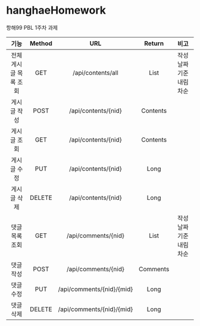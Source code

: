 # hanghaeHomework
항해99 PBL 1주차 과제

  |**기능**|**Method**|**URL**|**Return**|**비고**
  |:---:|:---:|:---:|:---:|:---:|
  |전체 게시글 목록 조회|GET|/api/contents/all|List<Contents>|작성 날짜 기준 내림차순|
  |게시글 작성|POST|/api/contents/{nid}|Contents|
  |게시글 조회|GET|/api/contents/{nid}|Contents|
  |게시글 수정|PUT|/api/contents/{nid}|Long|
  |게시글 삭제|DELETE|/api/contents/{nid}|Long|
  |댓글 목록 조회|GET|/api/comments/{nid}|List<Comments>|작성 날짜 기준 내림차순|
  |댓글 작성|POST|/api/comments/{nid}|Comments|
  |댓글 수정|PUT|/api/comments/{nid}/{mid}|Long|
  |댓글 삭제|DELETE|/api/comments/{nid}/{mid}|Long|
